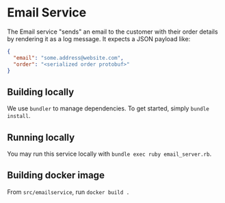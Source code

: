 # Email Service

The Email service "sends" an email to the customer with their order details by
rendering it as a log message. It expects a JSON payload like:

```json
{
  "email": "some.address@website.com",
  "order": "<serialized order protobuf>"
}
```

## Building locally

We use `bundler` to manage dependencies. To get started, simply `bundle install`.

## Running locally

You may run this service locally with `bundle exec ruby email_server.rb`.

## Building docker image

From `src/emailservice`, run `docker build .`
